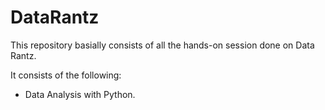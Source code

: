 # DataRantz

This repository basially consists of all the hands-on session done on Data Rantz.

It consists of the following:
  - Data Analysis with Python.
